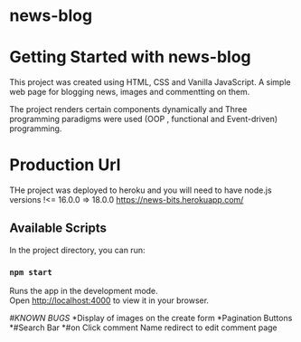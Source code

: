 # news-blog
# Getting Started with news-blog

This project was created using HTML, CSS and Vanilla JavaScript.
A simple web page for blogging news, images and commentting on them.

The project renders certain components dynamically and Three programming paradigms were used (OOP , functional and Event-driven) programming.


# Production Url 
  THe project was deployed to heroku and you will need to have node.js versions !<= 16.0.0  => 18.0.0
  https://news-bits.herokuapp.com/

## Available Scripts

In the project directory, you can run:

### `npm start`

Runs the app in the development mode.\
Open [http://localhost:4000](http://localhost:4000) to view it in your browser.




*#KNOWN BUGS*
*Display of images on the create form
*Pagination Buttons 
*#Search Bar 
*#on Click comment Name redirect to edit comment page
